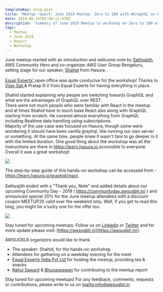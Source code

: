 ```yaml
---
templateKey: blog-post
title: 'Meetup report: June 2019 Meetup: Zero to 100 with #GraphQL on React Workshop'
date: 2019-06-15T05:08:11.976Z
description: 'Summary of June 2019 Meetup to workshop on Zero to 100 with #GraphQL on React '
tags:
  - Meetup
  - June 2019
  - Report
  - Workshop
---
```

June meetup started with an introduction and welcome note by [Sathyajith](https://www.linkedin.com/in/sathyabhat/), AWS Community Hero and co-orgainzer AWS User Group Bengaluru, setting stage for our speaker, [Shahid](https://www.linkedin.com/in/shahidh-k-muhammed-12782092) from Hasura. \
\
[Equal Experts' ](https://www.equalexperts.com/)open office was quite conducive for the workshop! Thanks to [Vijay Sali ](https://www.linkedin.com/in/vijaysali)& Pratap R V from Equal Experts for having everything in place.

Shahid started explaining why people are switching towards GraphQL and what are the advantages of GraphQL over REST. \
There were not much people who were familiar with React in the meetup and at times Shahid have to touch base React also along with GraphQL starting from scratch. He covered almost everything from GraphQL including Realtime data handling using subscriptions. \
Majority of the use-case was focused on Hasura, though some were wondering it should have been vanilla graphql, like running our own server or something. At the same time, people knew it wasn't fare to go deeper in it with the limited duration. One good thing about the workshop was all the instructions are there in [https://learn.hasura.io ](https://learn.hasura.io)accessible to everyone. Overall it was a great workshop!

![](/img/graphql-june2019.png)

The step-by-step guide of this hands-on workshop can be accessed from - <https://learn.hasura.io/graphql/react>.\
\
Sathyajith ended with a "Thank you, Note" and added details about our upcoming Community Day - 2019 ( <https://communityday.awsugblr.in/> ) and announced special 20%  for the June meetup attendees with a discount coupon MEETUP20 valid over the weekend only.  Well, if you get to read this blog, you might be a lucky one for the offer too.

![](/img/sathyajith-june2019.jpg)

Stay tuned for upcoming meetups. Follow us on [Linkedin](https://www.linkedin.com/in/awsugblr/) or [Twitter](https://twitter.com/awsugblr) and for more update please visit:  [https://awsugblr.in](https://awsugblr.in/).

AWSUGBLR organizers would like to thank

* The speaker: Shahid, for the hands-on workshop
* Attendees for gathering on a weekday evening for the meet
* [Equal Experts India Pvt Ltd](https://www.equalexperts.com/contact-us/bengaluru/) for hosting the meetup, providing tea & snacks 
* [Rahul Sawant](https://www.linkedin.com/in/rahul-sawant-895481109/) & [Bhuvaneswari](https://www.linkedin.com/in/bhuvanas/) for contributing to the meetup report

Stay tuned for upcoming meetups! For any feedback, comments, requests or contributions, please write to us on <mailto:info@awsugblr.in>
